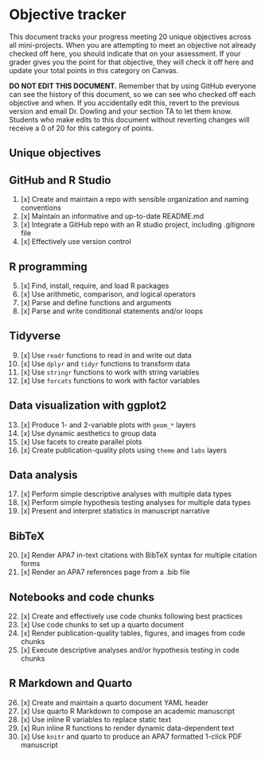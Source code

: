 # Objective tracker

This document tracks your progress meeting 20 unique objectives across all mini-projects. When you are attempting to meet an objective not already checked off here, you should indicate that on your assessment. If your grader gives you the point for that objective, they will check it off here and update your total points in this category on Canvas.

**DO NOT EDIT THIS DOCUMENT.** Remember that by using GitHub everyone can see the history of this document, so we can see who checked off each objective and when. If you accidentally edit this, revert to the previous version and email Dr. Dowling and your section TA to let them know. Students who make edits to this document without reverting changes will receive a 0 of 20 for this category of points.

## Unique objectives

## GitHub and R Studio

1.  [x] Create and maintain a repo with sensible organization and naming conventions
2.  [x] Maintain an informative and up-to-date README.md
3.  [x] Integrate a GitHub repo with an R studio project, including .gitignore file
4.  [x] Effectively use version control

## R programming

5.  [x] Find, install, require, and load R packages
6.  [x] Use arithmetic, comparison, and logical operators
7.  [x] Parse and define functions and arguments
8.  [x] Parse and write conditional statements and/or loops

## Tidyverse

9.  [x] Use `readr` functions to read in and write out data
10. [x] Use `dplyr` and `tidyr` functions to transform data
11. [x] Use `stringr` functions to work with string variables
12. [x] Use `forcats` functions to work with factor variables

## Data visualization with ggplot2

13. [x] Produce 1- and 2-variable plots with `geom_*` layers
14. [x] Use dynamic aesthetics to group data
15. [x] Use facets to create parallel plots
16. [x] Create publication-quality plots using `theme` and `labs` layers

## Data analysis

17. [x] Perform simple descriptive analyses with multiple data types
18. [x] Perform simple hypothesis testing analyses for multiple data types
19. [x] Present and interpret statistics in manuscript narrative

## BibTeX

20. [x] Render APA7 in-text citations with BibTeX syntax for multiple citation forms
21. [x] Render an APA7 references page from a .bib file

## Notebooks and code chunks

22. [x] Create and effectively use code chunks following best practices
23. [x] Use code chunks to set up a quarto document
24. [x] Render publication-quality tables, figures, and images from code chunks
25. [x] Execute descriptive analyses and/or hypothesis testing in code chunks

## R Markdown and Quarto

26. [x] Create and maintain a quarto document YAML header
27. [x] Use quarto R Markdown to compose an academic manuscript
28. [x] Use inline R variables to replace static text
29. [x] Run inline R functions to render dynamic data-dependent text
30. [x] Use `knitr` and quarto to produce an APA7 formatted 1-click PDF manuscript
